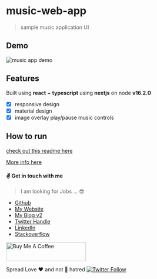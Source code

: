 # music-web-app

> sample music application UI

## Demo

![music app demo](docs/demo/demp.gif)

## Features

Built using **react** + **typescript** using **nextjs** on node **v16.2.0**

- [x] responsive design
- [x] material design
- [x] image overlay play/pause music controls

## How to run

[check out this readme here](frontend/README.md)

[More info here](docs/demo/design-decisions.md)

#### :v: Get in touch with me

> I am looking for Jobs ... :sunglasses:

- [Github](https://github.com/avimehenwal/)
- [My Website](https://avimehenwal.in)
- [My Blog v2](https://avimehenwal2.netlify.app/)
- [Twitter Handle](https://twitter.com/avimehenwal)
- [LinkedIn](https://in.linkedin.com/in/avimehenwal)
- [Stackoverflow](https://stackoverflow.com/users/1915935/avi-mehenwal)

<a href="https://www.buymeacoffee.com/F1j07cV" target="_blank"><img src="https://cdn.buymeacoffee.com/buttons/default-orange.png" alt="Buy Me A Coffee" style="height: 51px !important;width: 217px !important;" ></a>

Spread Love :hearts: and not :no_entry_sign: hatred [![Twitter Follow](https://img.shields.io/twitter/follow/avimehenwal.svg?style=social)](https://twitter.com/avimehenwal)
